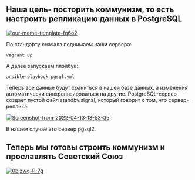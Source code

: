 ## Наша цель- посторить коммунизм, то есть настроить репликацию данных в PostgreSQL

<a href="https://ibb.co/thxcPRX"><img src="https://i.ibb.co/pPRZrqy/our-meme-template-fo6o2.jpg" alt="our-meme-template-fo6o2" border="0"></a>

По стандарту сначала поднимаем наши сервера:

```
vagrant up
```

А далее запускаем плэйбук:

```
ansible-playbook pgsql.yml
```

Теперь все данные будут храниться в нашей базе данных, а изменения автоматически синхронизироваться на другие.
PostgreSQL-сервер создает пустой файл standby.signal, который говорит о том, что сервер-реплика.

<a href="https://ibb.co/WyHBs6N"><img src="https://i.ibb.co/0MnYQcp/Screenshot-from-2022-04-13-13-53-35.png" alt="Screenshot-from-2022-04-13-13-53-35" border="0"></a>

В нашем случае это сервер pgsql2.

## Теперь мы готовы строить коммунизм и прославлять Советский Союз

<a href="https://imgbb.com/"><img src="https://i.ibb.co/RvpyHVn/0bjzwq-P-7g.jpg" alt="0bjzwq-P-7g" border="0"></a>
